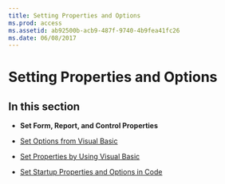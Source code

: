 ```yaml
---
title: Setting Properties and Options
ms.prod: access
ms.assetid: ab92500b-acb9-487f-9740-4b9fea41fc26
ms.date: 06/08/2017
---
```



# Setting Properties and Options

## In this section


- **Set Form, Report, and Control Properties**
    
- [Set Options from Visual Basic](set-options-from-visual-basic.md)
    
- [Set Properties by Using Visual Basic](set-properties-by-using-visual-basic.md)
    
- [Set Startup Properties and Options in Code](set-startup-properties-and-options-in-code.md)
    

